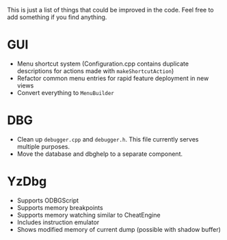 This is just a list of things that could be improved in the code. Feel free to add something if you find anything.
# GUI
- Menu shortcut system (Configuration.cpp contains duplicate descriptions for actions made with `makeShortcutAction`)
- Refactor common menu entries for rapid feature deployment in new views
- Convert everything to `MenuBuilder`
# DBG
- Clean up `debugger.cpp` and `debugger.h`. This file currently serves multiple purposes.
- Move the database and dbghelp to a separate component.
# YzDbg
- Supports ODBGScript
- Supports memory breakpoints
- Supports memory watching similar to CheatEngine
- Includes instruction emulator
- Shows modified memory of current dump (possible with shadow buffer)